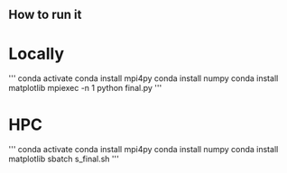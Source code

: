 ##  How to run it
# Locally 
'''
conda activate <env name>
conda install mpi4py
conda install numpy
conda install matplotlib
mpiexec -n 1 python final.py
'''

# HPC
'''
conda activate <env name>
conda install mpi4py
conda install numpy
conda install matplotlib
sbatch s_final.sh
'''